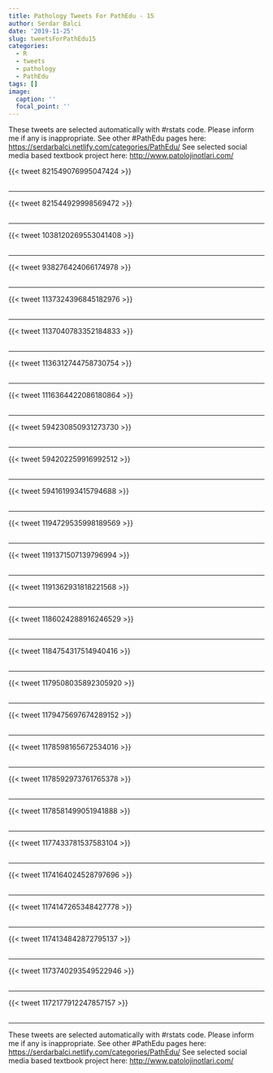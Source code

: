 ```yaml
---
title: Pathology Tweets For PathEdu - 15
author: Serdar Balci
date: '2019-11-25'
slug: tweetsForPathEdu15
categories:
  - R
  - tweets
  - pathology
  - PathEdu
tags: []
image:
  caption: ''
  focal_point: ''
---
```



These tweets are selected automatically with #rstats code. Please inform me if any is inappropriate.
See other #PathEdu pages here: https://serdarbalci.netlify.com/categories/PathEdu/ 
See selected social media based textbook project here: http://www.patolojinotlari.com/

{{< tweet 821549076995047424 >}}
<br>
<br>
<hr>
{{< tweet 821544929998569472 >}}
<br>
<br>
<hr>
{{< tweet 1038120269553041408 >}}
<br>
<br>
<hr>
{{< tweet 938276424066174978 >}}
<br>
<br>
<hr>
{{< tweet 1137324396845182976 >}}
<br>
<br>
<hr>
{{< tweet 1137040783352184833 >}}
<br>
<br>
<hr>
{{< tweet 1136312744758730754 >}}
<br>
<br>
<hr>
{{< tweet 1116364422086180864 >}}
<br>
<br>
<hr>
{{< tweet 594230850931273730 >}}
<br>
<br>
<hr>
{{< tweet 594202259916992512 >}}
<br>
<br>
<hr>
{{< tweet 594161993415794688 >}}
<br>
<br>
<hr>
{{< tweet 1194729535998189569 >}}
<br>
<br>
<hr>
{{< tweet 1191371507139796994 >}}
<br>
<br>
<hr>
{{< tweet 1191362931818221568 >}}
<br>
<br>
<hr>
{{< tweet 1186024288916246529 >}}
<br>
<br>
<hr>
{{< tweet 1184754317514940416 >}}
<br>
<br>
<hr>
{{< tweet 1179508035892305920 >}}
<br>
<br>
<hr>
{{< tweet 1179475697674289152 >}}
<br>
<br>
<hr>
{{< tweet 1178598165672534016 >}}
<br>
<br>
<hr>
{{< tweet 1178592973761765378 >}}
<br>
<br>
<hr>
{{< tweet 1178581499051941888 >}}
<br>
<br>
<hr>
{{< tweet 1177433781537583104 >}}
<br>
<br>
<hr>
{{< tweet 1174164024528797696 >}}
<br>
<br>
<hr>
{{< tweet 1174147265348427778 >}}
<br>
<br>
<hr>
{{< tweet 1174134842872795137 >}}
<br>
<br>
<hr>
{{< tweet 1173740293549522946 >}}
<br>
<br>
<hr>
{{< tweet 1172177912247857157 >}}
<br>
<br>
<hr>


These tweets are selected automatically with #rstats code. Please inform me if any is inappropriate.
See other #PathEdu pages here: https://serdarbalci.netlify.com/categories/PathEdu/ 
See selected social media based textbook project here: http://www.patolojinotlari.com/
